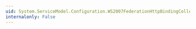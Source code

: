 ```yaml
---
uid: System.ServiceModel.Configuration.WS2007FederationHttpBindingCollectionElement
internalonly: False
---
```

